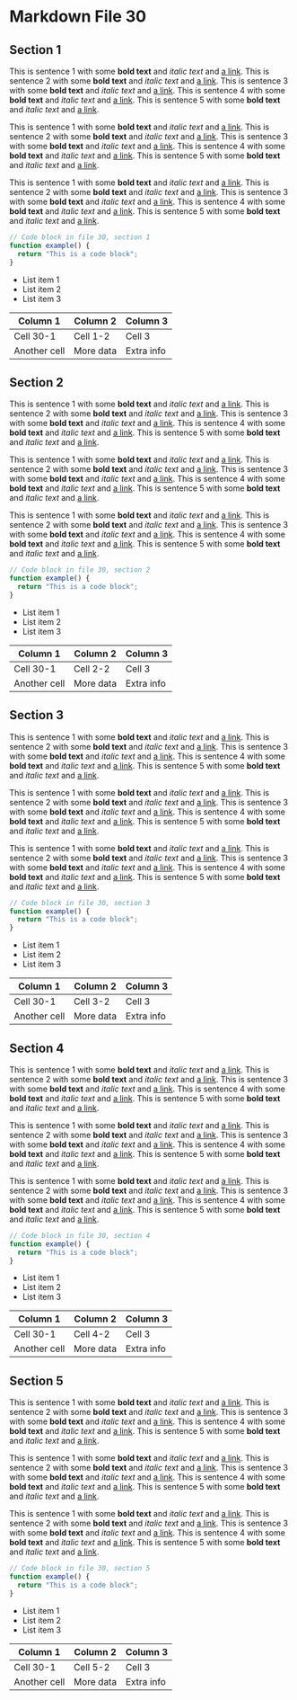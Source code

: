 # Markdown File 30


## Section 1

This is sentence 1 with some **bold text** and *italic text* and [a link](https://example.com/30/1/1/1). This is sentence 2 with some **bold text** and *italic text* and [a link](https://example.com/30/1/1/2). This is sentence 3 with some **bold text** and *italic text* and [a link](https://example.com/30/1/1/3). This is sentence 4 with some **bold text** and *italic text* and [a link](https://example.com/30/1/1/4). This is sentence 5 with some **bold text** and *italic text* and [a link](https://example.com/30/1/1/5). 

This is sentence 1 with some **bold text** and *italic text* and [a link](https://example.com/30/1/2/1). This is sentence 2 with some **bold text** and *italic text* and [a link](https://example.com/30/1/2/2). This is sentence 3 with some **bold text** and *italic text* and [a link](https://example.com/30/1/2/3). This is sentence 4 with some **bold text** and *italic text* and [a link](https://example.com/30/1/2/4). This is sentence 5 with some **bold text** and *italic text* and [a link](https://example.com/30/1/2/5). 

This is sentence 1 with some **bold text** and *italic text* and [a link](https://example.com/30/1/3/1). This is sentence 2 with some **bold text** and *italic text* and [a link](https://example.com/30/1/3/2). This is sentence 3 with some **bold text** and *italic text* and [a link](https://example.com/30/1/3/3). This is sentence 4 with some **bold text** and *italic text* and [a link](https://example.com/30/1/3/4). This is sentence 5 with some **bold text** and *italic text* and [a link](https://example.com/30/1/3/5). 

```javascript
// Code block in file 30, section 1
function example() {
  return "This is a code block";
}
```

- List item 1
- List item 2
- List item 3

| Column 1 | Column 2 | Column 3 |
| -------- | -------- | -------- |
| Cell 30-1 | Cell 1-2 | Cell 3 |
| Another cell | More data | Extra info |


## Section 2

This is sentence 1 with some **bold text** and *italic text* and [a link](https://example.com/30/2/1/1). This is sentence 2 with some **bold text** and *italic text* and [a link](https://example.com/30/2/1/2). This is sentence 3 with some **bold text** and *italic text* and [a link](https://example.com/30/2/1/3). This is sentence 4 with some **bold text** and *italic text* and [a link](https://example.com/30/2/1/4). This is sentence 5 with some **bold text** and *italic text* and [a link](https://example.com/30/2/1/5). 

This is sentence 1 with some **bold text** and *italic text* and [a link](https://example.com/30/2/2/1). This is sentence 2 with some **bold text** and *italic text* and [a link](https://example.com/30/2/2/2). This is sentence 3 with some **bold text** and *italic text* and [a link](https://example.com/30/2/2/3). This is sentence 4 with some **bold text** and *italic text* and [a link](https://example.com/30/2/2/4). This is sentence 5 with some **bold text** and *italic text* and [a link](https://example.com/30/2/2/5). 

This is sentence 1 with some **bold text** and *italic text* and [a link](https://example.com/30/2/3/1). This is sentence 2 with some **bold text** and *italic text* and [a link](https://example.com/30/2/3/2). This is sentence 3 with some **bold text** and *italic text* and [a link](https://example.com/30/2/3/3). This is sentence 4 with some **bold text** and *italic text* and [a link](https://example.com/30/2/3/4). This is sentence 5 with some **bold text** and *italic text* and [a link](https://example.com/30/2/3/5). 

```javascript
// Code block in file 30, section 2
function example() {
  return "This is a code block";
}
```

- List item 1
- List item 2
- List item 3

| Column 1 | Column 2 | Column 3 |
| -------- | -------- | -------- |
| Cell 30-1 | Cell 2-2 | Cell 3 |
| Another cell | More data | Extra info |


## Section 3

This is sentence 1 with some **bold text** and *italic text* and [a link](https://example.com/30/3/1/1). This is sentence 2 with some **bold text** and *italic text* and [a link](https://example.com/30/3/1/2). This is sentence 3 with some **bold text** and *italic text* and [a link](https://example.com/30/3/1/3). This is sentence 4 with some **bold text** and *italic text* and [a link](https://example.com/30/3/1/4). This is sentence 5 with some **bold text** and *italic text* and [a link](https://example.com/30/3/1/5). 

This is sentence 1 with some **bold text** and *italic text* and [a link](https://example.com/30/3/2/1). This is sentence 2 with some **bold text** and *italic text* and [a link](https://example.com/30/3/2/2). This is sentence 3 with some **bold text** and *italic text* and [a link](https://example.com/30/3/2/3). This is sentence 4 with some **bold text** and *italic text* and [a link](https://example.com/30/3/2/4). This is sentence 5 with some **bold text** and *italic text* and [a link](https://example.com/30/3/2/5). 

This is sentence 1 with some **bold text** and *italic text* and [a link](https://example.com/30/3/3/1). This is sentence 2 with some **bold text** and *italic text* and [a link](https://example.com/30/3/3/2). This is sentence 3 with some **bold text** and *italic text* and [a link](https://example.com/30/3/3/3). This is sentence 4 with some **bold text** and *italic text* and [a link](https://example.com/30/3/3/4). This is sentence 5 with some **bold text** and *italic text* and [a link](https://example.com/30/3/3/5). 

```javascript
// Code block in file 30, section 3
function example() {
  return "This is a code block";
}
```

- List item 1
- List item 2
- List item 3

| Column 1 | Column 2 | Column 3 |
| -------- | -------- | -------- |
| Cell 30-1 | Cell 3-2 | Cell 3 |
| Another cell | More data | Extra info |


## Section 4

This is sentence 1 with some **bold text** and *italic text* and [a link](https://example.com/30/4/1/1). This is sentence 2 with some **bold text** and *italic text* and [a link](https://example.com/30/4/1/2). This is sentence 3 with some **bold text** and *italic text* and [a link](https://example.com/30/4/1/3). This is sentence 4 with some **bold text** and *italic text* and [a link](https://example.com/30/4/1/4). This is sentence 5 with some **bold text** and *italic text* and [a link](https://example.com/30/4/1/5). 

This is sentence 1 with some **bold text** and *italic text* and [a link](https://example.com/30/4/2/1). This is sentence 2 with some **bold text** and *italic text* and [a link](https://example.com/30/4/2/2). This is sentence 3 with some **bold text** and *italic text* and [a link](https://example.com/30/4/2/3). This is sentence 4 with some **bold text** and *italic text* and [a link](https://example.com/30/4/2/4). This is sentence 5 with some **bold text** and *italic text* and [a link](https://example.com/30/4/2/5). 

This is sentence 1 with some **bold text** and *italic text* and [a link](https://example.com/30/4/3/1). This is sentence 2 with some **bold text** and *italic text* and [a link](https://example.com/30/4/3/2). This is sentence 3 with some **bold text** and *italic text* and [a link](https://example.com/30/4/3/3). This is sentence 4 with some **bold text** and *italic text* and [a link](https://example.com/30/4/3/4). This is sentence 5 with some **bold text** and *italic text* and [a link](https://example.com/30/4/3/5). 

```javascript
// Code block in file 30, section 4
function example() {
  return "This is a code block";
}
```

- List item 1
- List item 2
- List item 3

| Column 1 | Column 2 | Column 3 |
| -------- | -------- | -------- |
| Cell 30-1 | Cell 4-2 | Cell 3 |
| Another cell | More data | Extra info |


## Section 5

This is sentence 1 with some **bold text** and *italic text* and [a link](https://example.com/30/5/1/1). This is sentence 2 with some **bold text** and *italic text* and [a link](https://example.com/30/5/1/2). This is sentence 3 with some **bold text** and *italic text* and [a link](https://example.com/30/5/1/3). This is sentence 4 with some **bold text** and *italic text* and [a link](https://example.com/30/5/1/4). This is sentence 5 with some **bold text** and *italic text* and [a link](https://example.com/30/5/1/5). 

This is sentence 1 with some **bold text** and *italic text* and [a link](https://example.com/30/5/2/1). This is sentence 2 with some **bold text** and *italic text* and [a link](https://example.com/30/5/2/2). This is sentence 3 with some **bold text** and *italic text* and [a link](https://example.com/30/5/2/3). This is sentence 4 with some **bold text** and *italic text* and [a link](https://example.com/30/5/2/4). This is sentence 5 with some **bold text** and *italic text* and [a link](https://example.com/30/5/2/5). 

This is sentence 1 with some **bold text** and *italic text* and [a link](https://example.com/30/5/3/1). This is sentence 2 with some **bold text** and *italic text* and [a link](https://example.com/30/5/3/2). This is sentence 3 with some **bold text** and *italic text* and [a link](https://example.com/30/5/3/3). This is sentence 4 with some **bold text** and *italic text* and [a link](https://example.com/30/5/3/4). This is sentence 5 with some **bold text** and *italic text* and [a link](https://example.com/30/5/3/5). 

```javascript
// Code block in file 30, section 5
function example() {
  return "This is a code block";
}
```

- List item 1
- List item 2
- List item 3

| Column 1 | Column 2 | Column 3 |
| -------- | -------- | -------- |
| Cell 30-1 | Cell 5-2 | Cell 3 |
| Another cell | More data | Extra info |

